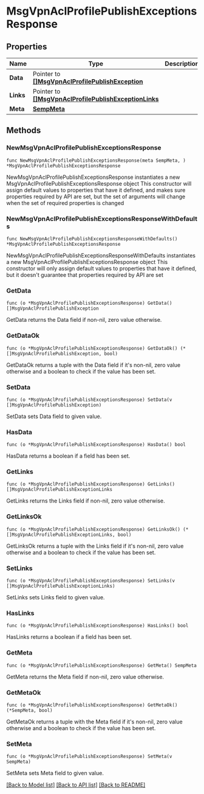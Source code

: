 # MsgVpnAclProfilePublishExceptionsResponse

## Properties

Name | Type | Description | Notes
------------ | ------------- | ------------- | -------------
**Data** | Pointer to [**[]MsgVpnAclProfilePublishException**](MsgVpnAclProfilePublishException.md) |  | [optional] 
**Links** | Pointer to [**[]MsgVpnAclProfilePublishExceptionLinks**](MsgVpnAclProfilePublishExceptionLinks.md) |  | [optional] 
**Meta** | [**SempMeta**](SempMeta.md) |  | 

## Methods

### NewMsgVpnAclProfilePublishExceptionsResponse

`func NewMsgVpnAclProfilePublishExceptionsResponse(meta SempMeta, ) *MsgVpnAclProfilePublishExceptionsResponse`

NewMsgVpnAclProfilePublishExceptionsResponse instantiates a new MsgVpnAclProfilePublishExceptionsResponse object
This constructor will assign default values to properties that have it defined,
and makes sure properties required by API are set, but the set of arguments
will change when the set of required properties is changed

### NewMsgVpnAclProfilePublishExceptionsResponseWithDefaults

`func NewMsgVpnAclProfilePublishExceptionsResponseWithDefaults() *MsgVpnAclProfilePublishExceptionsResponse`

NewMsgVpnAclProfilePublishExceptionsResponseWithDefaults instantiates a new MsgVpnAclProfilePublishExceptionsResponse object
This constructor will only assign default values to properties that have it defined,
but it doesn't guarantee that properties required by API are set

### GetData

`func (o *MsgVpnAclProfilePublishExceptionsResponse) GetData() []MsgVpnAclProfilePublishException`

GetData returns the Data field if non-nil, zero value otherwise.

### GetDataOk

`func (o *MsgVpnAclProfilePublishExceptionsResponse) GetDataOk() (*[]MsgVpnAclProfilePublishException, bool)`

GetDataOk returns a tuple with the Data field if it's non-nil, zero value otherwise
and a boolean to check if the value has been set.

### SetData

`func (o *MsgVpnAclProfilePublishExceptionsResponse) SetData(v []MsgVpnAclProfilePublishException)`

SetData sets Data field to given value.

### HasData

`func (o *MsgVpnAclProfilePublishExceptionsResponse) HasData() bool`

HasData returns a boolean if a field has been set.

### GetLinks

`func (o *MsgVpnAclProfilePublishExceptionsResponse) GetLinks() []MsgVpnAclProfilePublishExceptionLinks`

GetLinks returns the Links field if non-nil, zero value otherwise.

### GetLinksOk

`func (o *MsgVpnAclProfilePublishExceptionsResponse) GetLinksOk() (*[]MsgVpnAclProfilePublishExceptionLinks, bool)`

GetLinksOk returns a tuple with the Links field if it's non-nil, zero value otherwise
and a boolean to check if the value has been set.

### SetLinks

`func (o *MsgVpnAclProfilePublishExceptionsResponse) SetLinks(v []MsgVpnAclProfilePublishExceptionLinks)`

SetLinks sets Links field to given value.

### HasLinks

`func (o *MsgVpnAclProfilePublishExceptionsResponse) HasLinks() bool`

HasLinks returns a boolean if a field has been set.

### GetMeta

`func (o *MsgVpnAclProfilePublishExceptionsResponse) GetMeta() SempMeta`

GetMeta returns the Meta field if non-nil, zero value otherwise.

### GetMetaOk

`func (o *MsgVpnAclProfilePublishExceptionsResponse) GetMetaOk() (*SempMeta, bool)`

GetMetaOk returns a tuple with the Meta field if it's non-nil, zero value otherwise
and a boolean to check if the value has been set.

### SetMeta

`func (o *MsgVpnAclProfilePublishExceptionsResponse) SetMeta(v SempMeta)`

SetMeta sets Meta field to given value.



[[Back to Model list]](../README.md#documentation-for-models) [[Back to API list]](../README.md#documentation-for-api-endpoints) [[Back to README]](../README.md)


